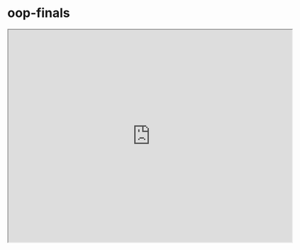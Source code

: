 # oop-finals
<iframe src="https://drive.google.com/file/d/1bCT_ukbsib-3jfrfNRyVyECFWg6EpQ4Q/preview" width="640" height="480" allow="autoplay"></iframe>
